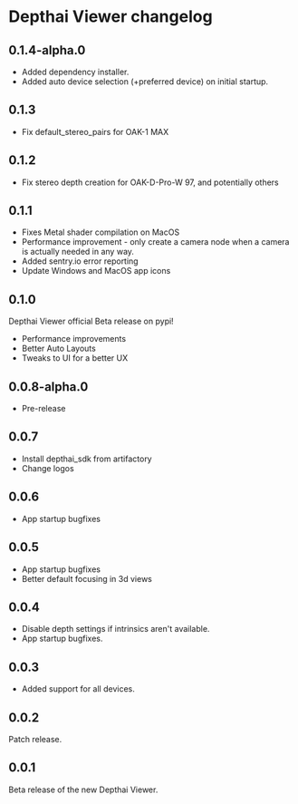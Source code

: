 # Depthai Viewer changelog

## 0.1.4-alpha.0

- Added dependency installer.
- Added auto device selection (+preferred device) on initial startup.

## 0.1.3

- Fix default_stereo_pairs for OAK-1 MAX

## 0.1.2

- Fix stereo depth creation for OAK-D-Pro-W 97, and potentially others

## 0.1.1

- Fixes Metal shader compilation on MacOS
- Performance improvement - only create a camera node when a camera is actually needed in any way.
- Added sentry.io error reporting
- Update Windows and MacOS app icons

## 0.1.0

Depthai Viewer official Beta release on pypi!

- Performance improvements
- Better Auto Layouts
- Tweaks to UI for a better UX

## 0.0.8-alpha.0

- Pre-release

## 0.0.7

- Install depthai_sdk from artifactory
- Change logos

## 0.0.6

- App startup bugfixes

## 0.0.5

- App startup bugfixes
- Better default focusing in 3d views

## 0.0.4

- Disable depth settings if intrinsics aren't available.
- App startup bugfixes.

## 0.0.3

- Added support for all devices.

## 0.0.2

Patch release.

## 0.0.1

Beta release of the new Depthai Viewer.
